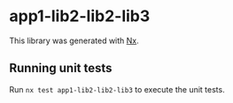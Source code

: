 # app1-lib2-lib2-lib3

This library was generated with [Nx](https://nx.dev).

## Running unit tests

Run `nx test app1-lib2-lib2-lib3` to execute the unit tests.

